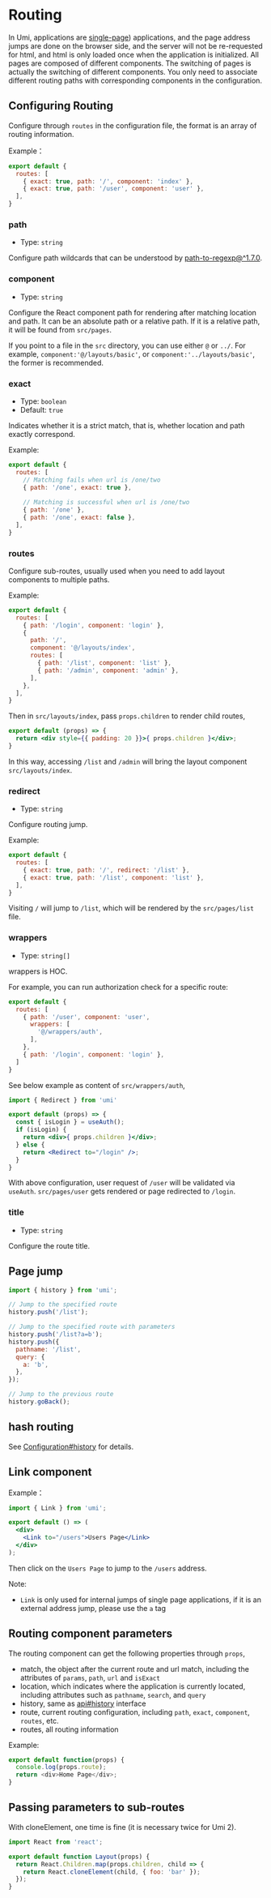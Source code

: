 # Routing

In Umi, applications are [single-page](https://en.wikipedia.org/wiki/Single-page_application)) applications, and the page address jumps are done on the browser side, and the server will not be re-requested for html, and html is only loaded once when the application is initialized. All pages are composed of different components. The switching of pages is actually the switching of different components. You only need to associate different routing paths with corresponding components in the configuration.


## Configuring Routing

Configure through `routes` in the configuration file, the format is an array of routing information.

Example：

```js
export default {
  routes: [
    { exact: true, path: '/', component: 'index' },
    { exact: true, path: '/user', component: 'user' },
  ],
}
```

### path

* Type: `string`

Configure path wildcards that can be understood by [path-to-regexp@^1.7.0](https://github.com/pillarjs/path-to-regexp/tree/v1.7.0).

### component

* Type: `string`

Configure the React component path for rendering after matching location and path. It can be an absolute path or a relative path. If it is a relative path, it will be found from `src/pages`.

If you point to a file in the `src` directory, you can use either `@` or `../`. For example, `component:'@/layouts/basic'`, or `component:'../layouts/basic'`, the former is recommended.

### exact

* Type: `boolean`
* Default: `true`

Indicates whether it is a strict match, that is, whether location and path exactly correspond.

Example:

```js
export default {
  routes: [
    // Matching fails when url is /one/two
    { path: '/one', exact: true },
    
    // Matching is successful when url is /one/two
    { path: '/one' },
    { path: '/one', exact: false },
  ],
}
```

### routes

Configure sub-routes, usually used when you need to add layout components to multiple paths.

Example:

```js
export default {
  routes: [
    { path: '/login', component: 'login' },
    {
      path: '/',
      component: '@/layouts/index',
      routes: [
        { path: '/list', component: 'list' },
        { path: '/admin', component: 'admin' },
      ],
    }, 
  ],
}
```

Then in `src/layouts/index`, pass `props.children` to render child routes,

```jsx
export default (props) => {
  return <div style={{ padding: 20 }}>{ props.children }</div>;
}
```

In this way, accessing `/list` and `/admin` will bring the layout component `src/layouts/index`.

### redirect

* Type: `string`

Configure routing jump.

Example:

```js
export default {
  routes: [
    { exact: true, path: '/', redirect: '/list' },
    { exact: true, path: '/list', component: 'list' },
  ],
}
```

Visiting `/` will jump to `/list`, which will be rendered by the `src/pages/list` file.

### wrappers

* Type: `string[]`

wrappers is HOC.

For example, you can run authorization check for a specific route: 

```js
export default {
  routes: [
    { path: '/user', component: 'user',
      wrappers: [
        '@/wrappers/auth',
      ],
    },
    { path: '/login', component: 'login' },
  ]
}
```

See below example as content of `src/wrappers/auth`,

```jsx
import { Redirect } from 'umi'

export default (props) => {
  const { isLogin } = useAuth();
  if (isLogin) {
    return <div>{ props.children }</div>;
  } else {
    return <Redirect to="/login" />;
  }
}
```

With above configuration, user request of `/user` will be validated via `useAuth`. `src/pages/user` gets rendered or page redirected to `/login`.

### title

* Type: `string`

Configure the route title.

## Page jump

```js
import { history } from 'umi';

// Jump to the specified route
history.push('/list');

// Jump to the specified route with parameters
history.push('/list?a=b');
history.push({
  pathname: '/list',
  query: {
    a: 'b',
  },
});

// Jump to the previous route
history.goBack();
```

## hash routing

See [Configuration#history](../config#history) for details.

## Link component

Example：

```jsx
import { Link } from 'umi';

export default () => (
  <div>
    <Link to="/users">Users Page</Link>
  </div>
);
```

Then click on the `Users Page` to jump to the `/users` address.

Note:

* `Link` is only used for internal jumps of single page applications, if it is an external address jump, please use the `a` tag

## Routing component parameters

The routing component can get the following properties through `props`,

* match, the object after the current route and url match, including the attributes of `params`, `path`, `url` and `isExact`
* location, which indicates where the application is currently located, including attributes such as `pathname`, `search`, and `query`
* history, same as [api#history](../api#history) interface
* route, current routing configuration, including `path`, `exact`, `component`, `routes`, etc.
* routes, all routing information

Example:

```js
export default function(props) {
  console.log(props.route);
  return <div>Home Page</div>;
}
```

## Passing parameters to sub-routes

With cloneElement, one time is fine (it is necessary twice for Umi 2).

```js
import React from 'react';

export default function Layout(props) {
  return React.Children.map(props.children, child => {
    return React.cloneElement(child, { foo: 'bar' });
  });
}
```
